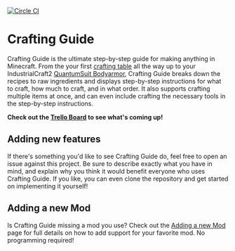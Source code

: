 [![Circle CI](https://circleci.com/gh/andrewminer/crafting-guide.svg?style=svg)](https://circleci.com/gh/andrewminer/crafting-guide) 

# Crafting Guide

Crafting Guide is the ultimate step-by-step guide for making anything in Minecraft. From the your first [crafting table](http://crafting-guide.com/item/crafting_table) all the way up to your IndustrialCraft2 [QuantumSuit Bodyarmor](http://crafting-guide.com/item/quantumsuit_bodyarmor), Crafting Guide breaks down the recipes to raw ingredients and displays step-by-step instructions for what to craft, how much to craft, and in what order.  It also supports crafting multiple items at once, and can even include crafting the necessary tools in the step-by-step instructions.

**Check out the [Trello Board](https://trello.com/b/s9N0aTYd/crafting-guide) to see what's coming up!**

## Adding new features

If there's something you'd like to see Crafting Guide do, feel free to open an issue against this project. Be sure to describe exactly what you have in mind, and explain why you think it would benefit everyone who uses Crafting Guide.  If you like, you can even clone the repository and get started on implementing it yourself!

## Adding a new Mod

Is Crafting Guide missing a mod you use?  Check out the [Adding a new Mod](https://github.com/andrewminer/crafting-guide/wiki/Adding-support-for-a-new-Mod) page for full details on how to add support for your favorite mod.  No programming required!
